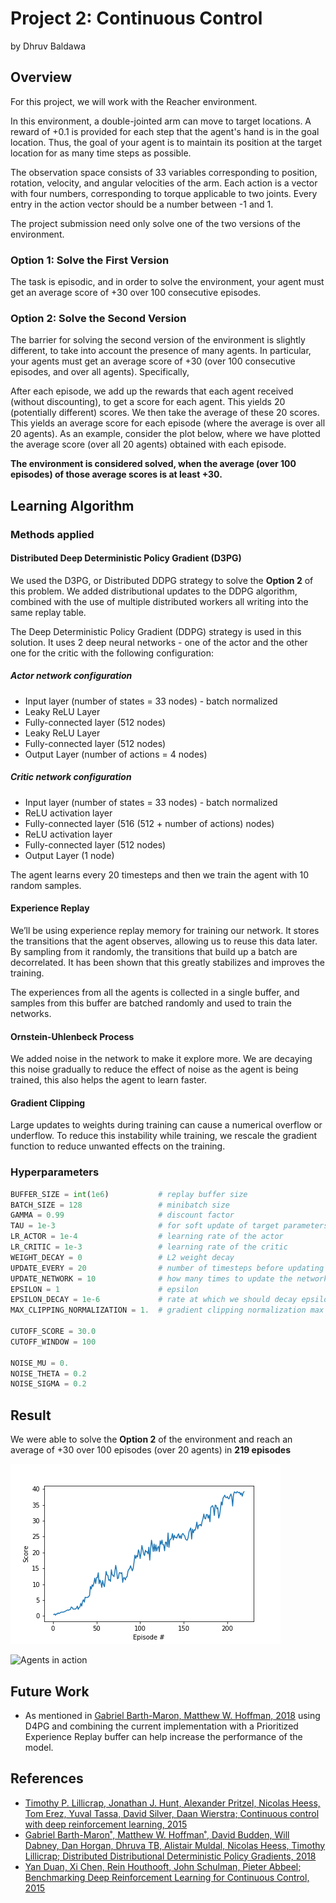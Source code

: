 # Project 2: Continuous Control

by Dhruv Baldawa

## Overview

For this project, we will work with the Reacher environment.

In this environment, a double-jointed arm can move to target locations. A reward of +0.1 is provided for each step that the agent's hand is in the goal location. Thus, the goal of your agent is to maintain its position at the target location for as many time steps as possible.

The observation space consists of 33 variables corresponding to position, rotation, velocity, and angular velocities of the arm. Each action is a vector with four numbers, corresponding to torque applicable to two joints. Every entry in the action vector should be a number between -1 and 1.

The project submission need only solve one of the two versions of the environment.

### Option 1: Solve the First Version
The task is episodic, and in order to solve the environment, your agent must get an average score of +30 over 100 consecutive episodes.

### Option 2: Solve the Second Version
The barrier for solving the second version of the environment is slightly different, to take into account the presence of many agents. In particular, your agents must get an average score of +30 (over 100 consecutive episodes, and over all agents). Specifically,

After each episode, we add up the rewards that each agent received (without discounting), to get a score for each agent. This yields 20 (potentially different) scores. We then take the average of these 20 scores.
This yields an average score for each episode (where the average is over all 20 agents).
As an example, consider the plot below, where we have plotted the average score (over all 20 agents) obtained with each episode.

**The environment is considered solved, when the average (over 100 episodes) of those average scores is at least +30.**

## Learning Algorithm

### Methods applied

#### Distributed Deep Deterministic Policy Gradient (D3PG)

We used the D3PG, or Distributed DDPG strategy to solve the **Option 2** of this problem. We added distributional updates to the DDPG algorithm, combined with the use of multiple distributed workers all writing into the same replay table.

The Deep Deterministic Policy Gradient (DDPG) strategy is used in this solution. It uses 2 deep neural networks - one of the actor and the other one for the critic with the following configuration:

##### Actor network configuration
* Input layer (number of states = 33 nodes) - batch normalized
* Leaky ReLU Layer
* Fully-connected layer (512 nodes)
* Leaky ReLU Layer
* Fully-connected layer (512 nodes)
* Output Layer (number of actions = 4 nodes)

##### Critic network configuration
* Input layer (number of states = 33 nodes) - batch normalized
* ReLU activation layer
* Fully-connected layer (516 (512 + number of actions) nodes)
* ReLU activation layer
* Fully-connected layer (512 nodes)
* Output Layer (1 node)

The agent learns every 20 timesteps and then we train the agent with 10 random samples.

#### Experience Replay

We’ll be using experience replay memory for training our network. It stores the transitions that the agent observes, allowing us to reuse this data later. By sampling from it randomly, the transitions that build up a batch are decorrelated. It has been shown that this greatly stabilizes and improves the training.

The experiences from all the agents is collected in a single buffer, and samples from this buffer are batched randomly and used to train the networks.

#### Ornstein-Uhlenbeck Process

We added noise in the network to make it explore more. We are decaying this noise gradually to reduce the effect of noise as the agent is being trained, this also helps the agent to learn faster.

#### Gradient Clipping

Large updates to weights during training can cause a numerical overflow or underflow. To reduce this instability while training, we rescale the gradient function to reduce unwanted effects on the training.

### Hyperparameters

```python
BUFFER_SIZE = int(1e6)           # replay buffer size
BATCH_SIZE = 128                 # minibatch size
GAMMA = 0.99                     # discount factor
TAU = 1e-3                       # for soft update of target parameters
LR_ACTOR = 1e-4                  # learning rate of the actor
LR_CRITIC = 1e-3                 # learning rate of the critic
WEIGHT_DECAY = 0                 # L2 weight decay
UPDATE_EVERY = 20                # number of timesteps before updating the network
UPDATE_NETWORK = 10              # how many times to update the network
EPSILON = 1                      # epsilon
EPSILON_DECAY = 1e-6             # rate at which we should decay epsilon
MAX_CLIPPING_NORMALIZATION = 1.  # gradient clipping normalization max value

CUTOFF_SCORE = 30.0
CUTOFF_WINDOW = 100

NOISE_MU = 0.
NOISE_THETA = 0.2
NOISE_SIGMA = 0.2
```

## Result

We were able to solve the **Option 2** of the environment and reach an average of +30 over 100 episodes (over 20 agents) in **219 episodes**

![Rewards](rewards.png)

![Agents in action](agents-in-action.gif)

## Future Work
- As mentioned in [Gabriel Barth-Maron, Matthew W. Hoffman, 2018](https://openreview.net/pdf?id=SyZipzbCb) using D4PG and combining the current implementation with a Prioritized Experience Replay buffer can help increase the performance of the model.

## References
- [Timothy P. Lillicrap, Jonathan J. Hunt, Alexander Pritzel, Nicolas Heess, Tom Erez, Yuval Tassa, David Silver, Daan Wierstra; Continuous control with deep reinforcement learning, 2015](https://arxiv.org/abs/1509.02971)
- [Gabriel Barth-Maron˚, Matthew W. Hoffman˚, David Budden, Will Dabney,
Dan Horgan, Dhruva TB, Alistair Muldal, Nicolas Heess, Timothy Lillicrap; Distributed Distributional Deterministic Policy Gradients, 2018](https://openreview.net/pdf?id=SyZipzbCb)
- [Yan Duan, Xi Chen, Rein Houthooft, John Schulman, Pieter Abbeel; Benchmarking Deep Reinforcement Learning for Continuous Control, 2015](https://arxiv.org/abs/1604.06778)
